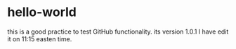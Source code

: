 # hello-world
this is a good practice to test GitHub functionality. 
its version 1.0.1 
I have edit it on 11:15 easten time. 


